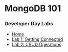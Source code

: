 # MongoDB 101
### Developer Day Labs

* [Home](/)
* [Lab 1: Getting Connected](lab1/)
* [Lab 2: CRUD Operations](lab2/)